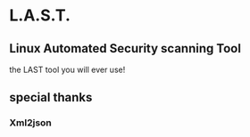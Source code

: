 # L.A.S.T.
## Linux Automated Security scanning Tool
the LAST tool you will ever use!

## special thanks
### Xml2json
